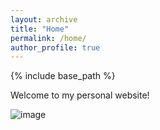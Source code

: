 ```yaml
---
layout: archive
title: "Home"
permalink: /home/
author_profile: true
---
```


{% include base_path %}


Welcome to my personal website!

![image](https://github.com/user-attachments/assets/1b69a728-4862-4495-aeb0-4bd310878f07)

